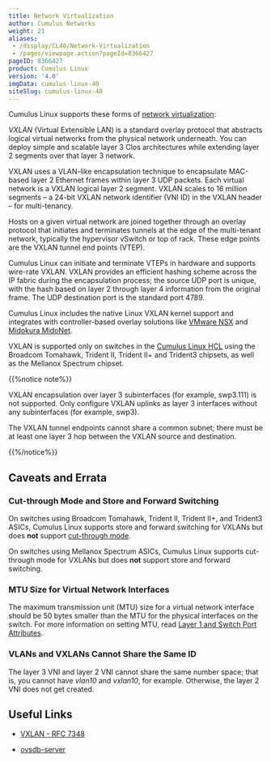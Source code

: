 ```yaml
---
title: Network Virtualization
author: Cumulus Networks
weight: 21
aliases:
 - /display/CL40/Network-Virtualization
 - /pages/viewpage.action?pageId=8366427
pageID: 8366427
product: Cumulus Linux
version: '4.0'
imgData: cumulus-linux-40
siteSlug: cumulus-linux-40
---
```

Cumulus Linux supports these forms of [network
virtualization](http://en.wikipedia.org/wiki/Network_virtualization):

*VXLAN* (Virtual Extensible LAN) is a standard overlay protocol that
abstracts logical virtual networks from the physical network underneath.
You can deploy simple and scalable layer 3 Clos architectures while
extending layer 2 segments over that layer 3 network.

VXLAN uses a VLAN-like encapsulation technique to encapsulate MAC-based
layer 2 Ethernet frames within layer 3 UDP packets. Each virtual network
is a VXLAN logical layer 2 segment. VXLAN scales to 16 million segments
– a 24-bit VXLAN network identifier (VNI ID) in the VXLAN header – for
multi-tenancy.

Hosts on a given virtual network are joined together through an overlay
protocol that initiates and terminates tunnels at the edge of the
multi-tenant network, typically the hypervisor vSwitch or top of rack.
These edge points are the VXLAN tunnel end points (VTEP).

Cumulus Linux can initiate and terminate VTEPs in hardware and supports
wire-rate VXLAN. VXLAN provides an efficient hashing scheme across the
IP fabric during the encapsulation process; the source UDP port is
unique, with the hash based on layer 2 through layer 4 information from
the original frame. The UDP destination port is the standard port 4789.

Cumulus Linux includes the native Linux VXLAN kernel support and
integrates with controller-based overlay solutions like [VMware
NSX](/version/cumulus-linux-40/Network-Virtualization/Virtualization-Integrations/Integrating-Hardware-VTEPs-with-VMware-NSX-MH)
and [Midokura
MidoNet](/version/cumulus-linux-40/Network-Virtualization/Virtualization-Integrations/Integrating-Hardware-VTEPs-with-Midokura-MidoNet-and-OpenStack).

VXLAN is supported only on switches in the [Cumulus Linux
HCL](http://cumulusnetworks.com/support/hcl/) using the Broadcom
Tomahawk, Trident II, Trident II+ and Trident3 chipsets, as well as the
Mellanox Spectrum chipset.

{{%notice note%}}

VXLAN encapsulation over layer 3 subinterfaces (for example, swp3.111)
is not supported. Only configure VXLAN uplinks as layer 3 interfaces
without any subinterfaces (for example, swp3).

The VXLAN tunnel endpoints cannot share a common subnet; there must be
at least one layer 3 hop between the VXLAN source and destination.

{{%/notice%}}

## <span>Caveats and Errata</span>

### <span>Cut-through Mode and Store and Forward Switching</span>

On switches using Broadcom Tomahawk, Trident II, Trident II+, and
Trident3 ASICs, Cumulus Linux supports store and forward switching for
VXLANs but does **not** support [cut-through
mode](/display/CL40/Buffer+and+Queue+Management#BufferandQueueManagement-cut_through_mode).

On switches using Mellanox Spectrum ASICs, Cumulus Linux supports
cut-through mode for VXLANs but does **not** support store and forward
switching.

### <span>MTU Size for Virtual Network Interfaces</span>

The maximum transmission unit (MTU) size for a virtual network interface
should be 50 bytes smaller than the MTU for the physical interfaces on
the switch. For more information on setting MTU, read [Layer 1 and
Switch Port
Attributes](Switch-Port-Attributes.html#src-8366750_SwitchPortAttributes-mtu_vxlan).

### <span>VLANs and VXLANs Cannot Share the Same ID</span>

The layer 3 VNI and layer 2 VNI cannot share the same number space; that
is, you cannot have *vlan10* and *vxlan10*, for example. Otherwise, the
layer 2 VNI does not get created.

## <span>Useful Links</span>

  - [VXLAN - RFC 7348](https://tools.ietf.org/html/rfc7348)

  - [ovsdb-server](http://openvswitch.org/support/dist-docs/ovsdb-server.1.html)

<article id="html-search-results" class="ht-content" style="display: none;">

</article>

<footer id="ht-footer">

</footer>
